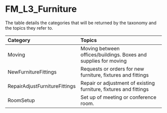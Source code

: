 # FM_L3_Furniture

The table details the categories that will be returned by the taxonomy and the topics they refer to.

| Category | Topics |
| :--- | :--- |
| Moving | Moving between offices/buildings. Boxes and supplies for moving |
| NewFurnitureFittings | Requests or orders for new furniture, fixtures and fittings |
| RepairAdjustFurnitureFittings | Repair or adjustment of existing furniture, fixtures and fittings |
| RoomSetup | Set up of meeting or conference room.  |